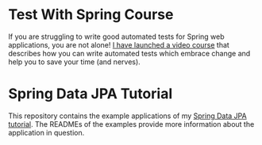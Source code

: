 # Test With Spring Course

If you are struggling to write good automated tests for Spring web applications, you are not alone! [I have launched a video course](https://www.testwithspring.com/?utm_source=github&utm_medium=socialb&utm_content=spring-data-jpa&utm_campaign=test-with-spring-course-presales) that describes how you can write automated tests which embrace change and help you to save your time (and nerves).

# Spring Data JPA Tutorial

This repository contains the example applications of my [Spring Data JPA tutorial](http://www.petrikainulainen.net/spring-data-jpa-tutorial/). The READMEs of the examples provide more information about the application in question.
